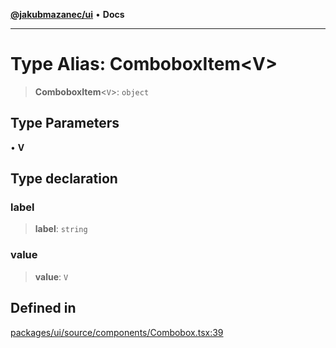 [**@jakubmazanec/ui**](../README.md) • **Docs**

---

# Type Alias: ComboboxItem\<V\>

> **ComboboxItem**\<`V`\>: `object`

## Type Parameters

• **V**

## Type declaration

### label

> **label**: `string`

### value

> **value**: `V`

## Defined in

[packages/ui/source/components/Combobox.tsx:39](https://github.com/jakubmazanec/tools/blob/863f04cbbb9368fd023f0309084819aa9247d808/packages/ui/source/components/Combobox.tsx#L39)
